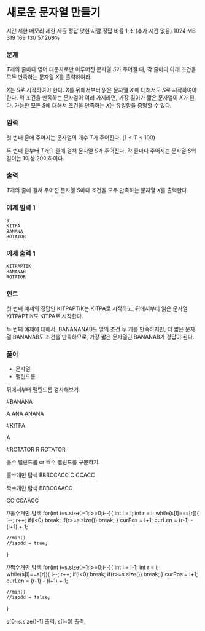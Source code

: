 # 새로운 문자열 만들기
시간 제한	메모리 제한	제출	정답	맞힌 사람	정답 비율
1 초 (추가 시간 없음)	1024 MB	319	169	130	57.269%
### 문제
$T$개의 줄마다 영어 대문자로만 이루어진 문자열 $S$가 주어질 때, 각 줄마다 아래 조건을 모두 만족하는 문자열 $X$를 출력하여라.

$X$는 $S$로 시작하여야 한다.
$X$를 뒤에서부터 읽은 문자열 $X'$에 대해서도 $S$로 시작하여야 한다.
위 조건을 만족하는 문자열이 여러 가지라면, 가장 길이가 짧은 문자열이 $X$가 된다.
가능한 모든 $S$에 대해서 조건을 만족하는 $X$는 유일함을 증명할 수 있다.

### 입력
첫 번째 줄에 주어지는 문자열의 개수 $T$가 주어진다. ($1 \le T \le 100$)

두 번째 줄부터 $T$개의 줄에 걸쳐 문자열 $S$가 주어진다. 각 줄마다 주어지는 문자열 $S$의 길이는 $1$이상 $20$이하이다.

### 출력
$T$개의 줄에 걸쳐 주어진 문자열 $S$마다 조건을 모두 만족하는 문자열 $X$를 출력한다.


### 예제 입력 1 
```
3
KITPA
BANANA
ROTATOR
```
### 예제 출력 1 
```
KITPAPTIK
BANANAB
ROTATOR
```
### 힌트
첫 번째 예제의 정답인 KITPAPTIK는 KITPA로 시작하고, 뒤에서부터 읽은 문자열 KITPAPTIK도 KITPA로 시작한다.

두 번째 예제에 대해서, BANANANAB도 앞의 조건 두 개를 만족하지만, 더 짧은 문자열 BANANAB도 조건을 만족하므로, 가장 짧은 문자열인 BANANAB가 정답이 된다.

### 풀이
- 문자열
- 팰린드롬



뒤에서부터 팰린드롬 검사해보기.

#BANANA

A
ANA
ANANA


#KITPA

A

#ROTATOR
R
ROTATOR


홀수 팰린드롬 or 짝수 팰린드롬 구분하기.

홀수개만 탐색
BBBCCACC
C
CCACC


짝수개만 탐색
BBBCCAACC

CC
CCAACC

//홀수개만 탐색
for(int i=s.size()-1;i>=0;i--){
	int l = i;
	int r = i;
	while(s[l]==s[r]){
		l--; r++;
		if(l<0) break;
		if(r>=s.size()) break;
	}
	curPos = l+1;
	curLen = (r-1) - (l+1) + 1;

	//min()
	//isodd = true;

}

//짝수개만 탐색
for(int i=s.size()-1;i>=0;i--){
	int l = i-1;
	int r = i;
	while(s[l]==s[r]){
		l--; r++;
		if(l<0) break;
		if(r>=s.size()) break;
	}
	curPos = l+1;
	curLen = (r-1) - (l+1) + 1;

	//min()
	//isodd = false;

}



s[0~s.size()-1] 출력, s[l~0] 출력, 